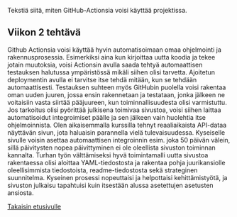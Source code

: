 Tekstiä siitä, miten GitHub-Actionsia voisi käyttää projektissa.

## Viikon 2 tehtävä

Github Actionsia voisi käyttää hyvin automatisoimaan omaa ohjelmointi ja rakennusprosessia. Esimerkiksi aina kun kirjoittaa uutta koodia ja tekee jotain muutoksia, voisi Actionsin avulla saada tehtyä automaattisen testauksen halutussa ympäristössä mikäli siihen olisi tarvetta. Ajoitetun deploymentin avulla ei tarvitse itse tehdä mitään, kun se tehdään automaattisesti. Testauksen suhteen myös GitHubin puolella voisi rakentaa oman uuden juuren, jossa ensin rakennetaan ja testataan, jonka jälkeen ne voitaisiin vasta siirtää pääjuureen, kun toiminnallisuudesta olisi varmistuttu. 
Jos tarkoitus olisi pyörittää julkisena toimivaa sivustoa, voisi siihen laittaa automatisoidut integroimiset päälle ja sen jälkeen vain huolehtia itse ohjelmoinnista.
Olen aikaisemmalla kurssilla tehnyt reaaliaikaista API-dataa näyttävän sivun, jota haluaisin parannella vielä tulevaisuudessa. Kyseiselle sivulle voisin asettaa automaattisen integroinnin esim. joka 50 päivän välein, sillä päivitysten nopea päivittyminen ei ole oleellista sivuston toiminnan kannalta. 
Turhan työn välttämiseksi hyvä toimintamalli uutta sivustoa rakentaessa olisi aloittaa YAML-tiedostosta ja rakentaa pohja juurikansiolle oleellisimmista tiedostoista, readme-tiedostosta sekä strateginen suunnitelma. Kyseinen prosessi nopeuttaisi ja helpottaisi kehittämistyötä, ja sivuston julkaisu tapahtuisi kuin itsestään alussa asetettujen asetusten ansiosta. 

[Takaisin etusivulle](index.md)